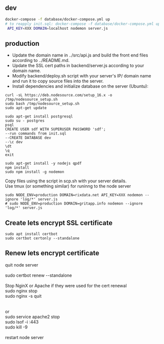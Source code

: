 
## dev

```sh
docker-compose -f database/docker-compose.yml up
# to reapply init.sql: docker-compose -f database/docker-compose.yml up --build
 API_KEY=XXX DOMAIN=localhost nodemon server.js
```
## production

 - Update the domain name in ../src/api.js and build the front end files according to ../README.md.<br/>
 - Update the SSL cert paths in backend/server.js according to your domain name.<br/>
 - Modify backend/deploy.sh script with your server's IP/ domain name and run it to copy source files into the server.<br/>
 - Install dependencies and initialize database on the server (Ubuntu):<br/>


```
curl -sL https://deb.nodesource.com/setup_16.x -o /tmp/nodesource_setup.sh
sudo bash /tmp/nodesource_setup.sh
sudo apt-get update

sudo apt-get install postgresql 
sudo su - postgres
psql
CREATE USER sdf WITH SUPERUSER PASSWORD 'sdf';
--run commands from init.sql
--CREATE DATABASE dev
--\c dev
\dt
\q
exit

sudo apt-get install -y nodejs qpdf
npm install
sudo npm install -g nodemon
```
Copy files using the script in scp.sh with your server details. <br />
Use tmux (or something similar) for runinng to the node server
```
sudo NODE_ENV=production DOMAIN=rixdata.net API_KEY=XXX nodemon --ignore 'log/*' server.js 
# sudo NODE_ENV=production DOMAIN=gritapp.info nodemon --ignore 'log/*' server.js
```

## Create lets encrypt SSL certificate
```
sudo apt install certbot
sudo certbot certonly --standalone
```
## Renew lets encrypt certificate

quit node server
<br /> <br />
sudo certbot renew --standalone<br />
<br />
Stop NginX or Apache if they were used for the cert renewal</br>
sudo nginx stop <br />
sudo nginx -s quit <br />
<br /> <br />
or<br />
sudo service apache2 stop<br />
sudo lsof -i :443<br />
sudo kill -9 <br />
<br />
restart node server

